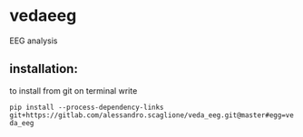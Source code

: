 # vedaeeg

EEG analysis

## installation: 

to install from git on terminal write

`pip install --process-dependency-links git+https://gitlab.com/alessandro.scaglione/veda_eeg.git@master#egg=veda_eeg`
